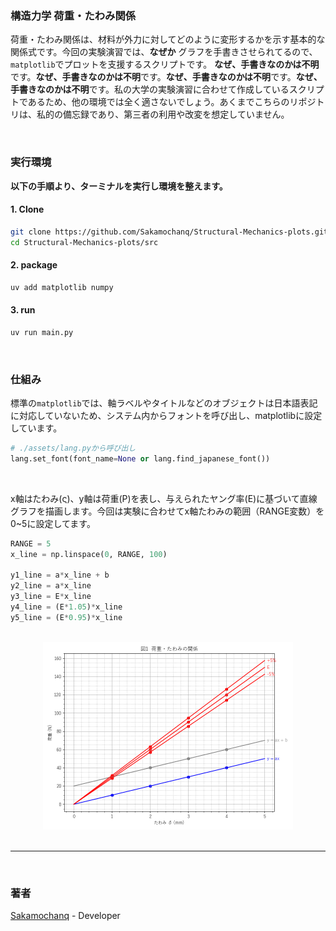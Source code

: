 <h3>構造力学 荷重・たわみ関係</h3>

荷重・たわみ関係は、材料が外力に対してどのように変形するかを示す基本的な関係式です。今回の実験演習では、**なぜか** グラフを手書きさせられてるので、`matplotlib`でプロットを支援するスクリプトです。
**なぜ、手書きなのかは不明**です。**なぜ、手書きなのかは不明**です。**なぜ、手書きなのかは不明**です。**なぜ、手書きなのかは不明**です。私の大学の実験演習に合わせて作成しているスクリプトであるため、他の環境では全く適さないでしょう。あくまでこちらのリポジトリは、私的の備忘録であり、第三者の利用や改変を想定していません。

<br>

<h3>実行環境</h3>

<b>以下の手順より、ターミナルを実行し環境を整えます。</b>

<h4>1. Clone</h4>

```bash
git clone https://github.com/Sakamochanq/Structural-Mechanics-plots.git
cd Structural-Mechanics-plots/src
```

<h4>2. package</h4>

```bash
uv add matplotlib numpy
```

<h4>3. run</h4>

```bash
uv run main.py
```

<br>

<h3>仕組み</h3>

標準の`matplotlib`では、軸ラベルやタイトルなどのオブジェクトは日本語表記に対応していないため、システム内からフォントを呼び出し、matplotlibに設定しています。

```py
# ./assets/lang.pyから呼び出し
lang.set_font(font_name=None or lang.find_japanese_font())
```

<br>

x軸はたわみ(ς)、y軸は荷重(P)を表し、与えられたヤング率(E)に基づいて直線グラフを描画します。今回は実験に合わせてx軸たわみの範囲（RANGE変数）を0~5に設定してます。

```py
RANGE = 5
x_line = np.linspace(0, RANGE, 100)

y1_line = a*x_line + b
y2_line = a*x_line
y3_line = E*x_line
y4_line = (E*1.05)*x_line
y5_line = (E*0.95)*x_line
```

<br>

<div align="center">
    <a href="#">
        <img src="./assets/Screenie.png" width="400"/>
    </a>
</div>

<br>
<hr>
<br>

<h3>著者</h3>

[Sakamochanq](https://github.com/Sakamochanq) - Developer

<br>
